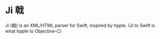 # Ji 戟
Ji (戟) is an XML/HTML parser for Swift, inspired by hpple. (Ji to Swift is what hpple to Objective-C)
